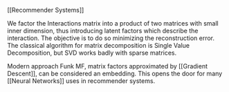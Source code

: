 [[Recommender Systems]]

We factor the Interactions matrix into a product of two matrices with small inner dimension, thus introducing latent factors which describe the interaction. The objective is to do so minimizing the reconstruction error. The classical algorithm for matrix decomposition is Single Value Decomposition, but SVD works badly with sparse matrices. 

Modern approach Funk MF, matrix factors approximated by [[Gradient Descent]], can be considered an embedding. This opens the door for many [[Neural Networks]] uses in recommender systems.
